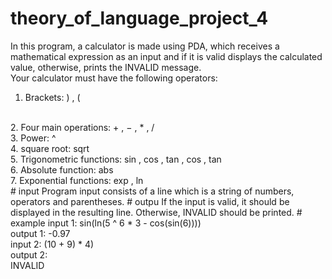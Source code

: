 # theory_of_language_project_4
In this program, a calculator is made using PDA, which receives a mathematical expression as an input and if it is valid displays the calculated value, otherwise, prints the INVALID message.
<br>
Your calculator must have the following operators:
<br>
1. Brackets: ) , (
<br>
2. Four main operations: + , − , * , /
<br>
3. Power: ^
<br>
4. square root: sqrt
<br>
5. Trigonometric functions: sin , cos , tan , cos , tan
<br>
6. Absolute function: abs
<br>
7. Exponential functions: exp , ln
<br>
# input
Program input consists of a line which is a string of numbers, operators and parentheses.
# outpu
If the input is valid, it should be displayed in the resulting line. Otherwise, INVALID should be printed.
# example
input 1:
sin(ln(5 ^ 6 * 3 - cos(sin(6))))
<br>
output 1:
-0.97
<br>
input 2:
(10 + 9) * 4)
<br>
output 2:
<br>
INVALID
